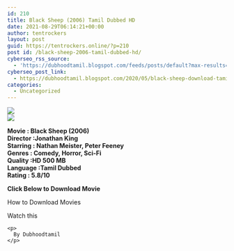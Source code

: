 ```yaml
---
id: 210
title: Black Sheep (2006) Tamil Dubbed HD
date: 2021-08-29T06:14:21+00:00
author: tentrockers
layout: post
guid: https://tentrockers.online/?p=210
post id: /black-sheep-2006-tamil-dubbed-hd/
cyberseo_rss_source:
  - 'https://dubhoodtamil.blogspot.com/feeds/posts/default?max-results=150&start-index=301'
cyberseo_post_link:
  - https://dubhoodtamil.blogspot.com/2020/05/black-sheep-download-tamil.html
categories:
  - Uncategorized
---
```

<div class="media_block">
  <img src="https://1.bp.blogspot.com/-_ZWNAtH85F8/XsCsZN3USXI/AAAAAAAABJ8/SQwDGj1WamUK2cDU1Vh0PTt6--WXRb3wgCNcBGAsYHQ/s72-c/images%2B%252843%2529.jpeg" class="media_thumbnail" />
</div>

<div>
  <img src="https://1.bp.blogspot.com/-_ZWNAtH85F8/XsCsZN3USXI/AAAAAAAABJ8/SQwDGj1WamUK2cDU1Vh0PTt6--WXRb3wgCNcBGAsYHQ/s640/images%2B%252843%2529.jpeg" class="ff-og-image-inserted" />
</div>

<span><b>Movie : Black Sheep (2006)</b></span>  
<span><b>Director :Jonathan King</b></span>  
<span><b>Starring : Nathan Meister, Peter Feeney</b></span>  
<span><b>Genres : Comedy, Horror, Sci-Fi</b></span>  
<span><b>Quality :HD 500 MB</b></span>  
<span><b>Language :Tamil Dubbed</b></span>  
<span><b>Rating : 5.8/10</b></span>

<span><b>Click Below to Download Movie</b></span>

How to Download Movies

Watch this

<div>
  <p>
  </p>
  
  <p>
    </div> 
    
    <p>
      By Dubhoodtamil
    </p>
